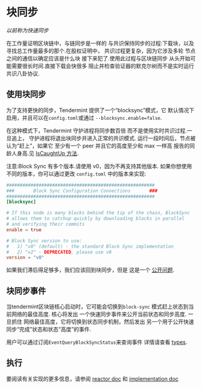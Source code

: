 # 块同步
*以前称为快速同步*

在工作量证明区块链中，与链同步是一样的
与共识保持同步的过程:下载块，以及
寻找总工作量最多的那个.在股权证明中，
共识过程更复杂，因为它涉及多轮
节点之间的通信以确定应该是什么块
接下来犯了.使用此过程与区块链同步
从头开始可能需要很长时间.直接下载会快很多
阻止并检查验证器的默克尔树而不是实时运行
共识八卦协议.

## 使用块同步

为了支持更快的同步，Tendermint 提供了一个“blocksync”模式，它
默认情况下启用，并且可以在`config.toml`或通过
`--blocksync.enable=false`.

在这种模式下，Tendermint 守护进程将同步数百倍
而不是使用实时共识过程.一旦追上，
守护进程将退出块同步并进入正常的共识模式.
运行一段时间后，节点被认为“赶上”，如果它
至少有一个 peer 并且它的高度至少和 max 一样高
报告的同龄人身高.见 [IsCaughtUp
方法](https://github.com/tendermint/tendermint/blob/b467515719e686e4678e6da4e102f32a491b85a0/blockchain/pool.go#L128).

注意:Block Sync 有多个版本.请使用 v0，因为不再支持其他版本.
  如果你想使用不同的版本，你可以通过更改 `config.toml` 中的版本来实现:

```toml
#######################################################
###       Block Sync Configuration Connections       ###
#######################################################
[blocksync]

# If this node is many blocks behind the tip of the chain, BlockSync
# allows them to catchup quickly by downloading blocks in parallel
# and verifying their commits
enable = true

# Block Sync version to use:
#   1) "v0" (default) - the standard Block Sync implementation
#   2) "v2" - DEPRECATED, please use v0
version = "v0"
```

如果我们滞后得足够多，我们应该回到块同步，但是
这是一个 [公开问题](https://github.com/tendermint/tendermint/issues/129).

## 块同步事件
当tendermint区块链核心启动时，它可能会切换到`block-sync`
模式赶上状态到当前网络的最佳高度. 核心将发出
一个快速同步事件来公开当前状态和同步高度. 一旦抓住
网络最佳高度，它将切换到状态同步机制，然后发出
另一个用于公开快速同步“完成”状态和状态“高度”的事件.

用户可以通过订阅`EventQueryBlockSyncStatus`来查询事件
详情请查看 [types](https://pkg.go.dev/github.com/tendermint/tendermint/types?utm_source=godoc#pkg-constants).

## 执行

要阅读有关实现的更多信息，请参阅 [reactor doc](./reactor.md) 和 [implementation doc](./implementation.md)
